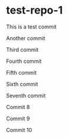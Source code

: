# test-repo-1

This is a test commit

Another commit

Third commit

Fourth commit

Fifth commit

Sixth commit

Seventh commit

Commit 8

Commit 9

Commit 10
